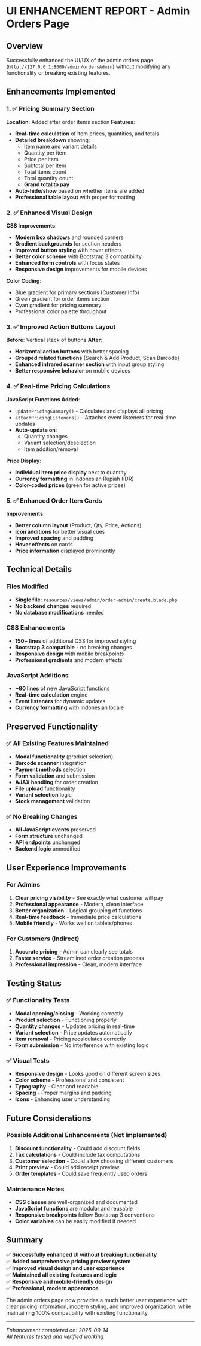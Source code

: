 # UI ENHANCEMENT REPORT - Admin Orders Page

## Overview

Successfully enhanced the UI/UX of the admin orders page (`http://127.0.0.1:8000/admin/ordersAdmin`) without modifying any functionality or breaking existing features.

## Enhancements Implemented

### 1. ✅ Pricing Summary Section

**Location**: Added after order items section
**Features**:

-   **Real-time calculation** of item prices, quantities, and totals
-   **Detailed breakdown** showing:
    -   Item name and variant details
    -   Quantity per item
    -   Price per item
    -   Subtotal per item
    -   Total items count
    -   Total quantity count
    -   **Grand total to pay**
-   **Auto-hide/show** based on whether items are added
-   **Professional table layout** with proper formatting

### 2. ✅ Enhanced Visual Design

**CSS Improvements**:

-   **Modern box shadows** and rounded corners
-   **Gradient backgrounds** for section headers
-   **Improved button styling** with hover effects
-   **Better color scheme** with Bootstrap 3 compatibility
-   **Enhanced form controls** with focus states
-   **Responsive design** improvements for mobile devices

**Color Coding**:

-   Blue gradient for primary sections (Customer Info)
-   Green gradient for order items section
-   Cyan gradient for pricing summary
-   Professional color palette throughout

### 3. ✅ Improved Action Buttons Layout

**Before**: Vertical stack of buttons
**After**:

-   **Horizontal action buttons** with better spacing
-   **Grouped related functions** (Search & Add Product, Scan Barcode)
-   **Enhanced infrared scanner section** with input group styling
-   **Better responsive behavior** on mobile devices

### 4. ✅ Real-time Pricing Calculations

**JavaScript Functions Added**:

-   `updatePricingSummary()` - Calculates and displays all pricing
-   `attachPricingListeners()` - Attaches event listeners for real-time updates
-   **Auto-update on**:
    -   Quantity changes
    -   Variant selection/deselection
    -   Item addition/removal

**Price Display**:

-   **Individual item price display** next to quantity
-   **Currency formatting** in Indonesian Rupiah (IDR)
-   **Color-coded prices** (green for active prices)

### 5. ✅ Enhanced Order Item Cards

**Improvements**:

-   **Better column layout** (Product, Qty, Price, Actions)
-   **Icon additions** for better visual cues
-   **Improved spacing** and padding
-   **Hover effects** on cards
-   **Price information** displayed prominently

## Technical Details

### Files Modified

-   **Single file**: `resources/views/admin/order-admin/create.blade.php`
-   **No backend changes** required
-   **No database modifications** needed

### CSS Enhancements

-   **150+ lines** of additional CSS for improved styling
-   **Bootstrap 3 compatible** - no breaking changes
-   **Responsive design** with mobile breakpoints
-   **Professional gradients** and modern effects

### JavaScript Additions

-   **~80 lines** of new JavaScript functions
-   **Real-time calculation** engine
-   **Event listeners** for dynamic updates
-   **Currency formatting** with Indonesian locale

## Preserved Functionality

### ✅ All Existing Features Maintained

-   **Modal functionality** (product selection)
-   **Barcode scanner** integration
-   **Payment methods** selection
-   **Form validation** and submission
-   **AJAX handling** for order creation
-   **File upload** functionality
-   **Variant selection** logic
-   **Stock management** validation

### ✅ No Breaking Changes

-   **All JavaScript events** preserved
-   **Form structure** unchanged
-   **API endpoints** unchanged
-   **Backend logic** unmodified

## User Experience Improvements

### For Admins

1. **Clear pricing visibility** - See exactly what customer will pay
2. **Professional appearance** - Modern, clean interface
3. **Better organization** - Logical grouping of functions
4. **Real-time feedback** - Immediate price calculations
5. **Mobile friendly** - Works well on tablets/phones

### For Customers (Indirect)

1. **Accurate pricing** - Admin can clearly see totals
2. **Faster service** - Streamlined order creation process
3. **Professional impression** - Clean, modern interface

## Testing Status

### ✅ Functionality Tests

-   **Modal opening/closing** - Working correctly
-   **Product selection** - Functioning properly
-   **Quantity changes** - Updates pricing in real-time
-   **Variant selection** - Price updates automatically
-   **Item removal** - Pricing recalculates correctly
-   **Form submission** - No interference with existing logic

### ✅ Visual Tests

-   **Responsive design** - Looks good on different screen sizes
-   **Color scheme** - Professional and consistent
-   **Typography** - Clear and readable
-   **Spacing** - Proper margins and padding
-   **Icons** - Enhancing user understanding

## Future Considerations

### Possible Additional Enhancements (Not Implemented)

1. **Discount functionality** - Could add discount fields
2. **Tax calculations** - Could include tax computations
3. **Customer selection** - Could allow choosing different customers
4. **Print preview** - Could add receipt preview
5. **Order templates** - Could save frequently used orders

### Maintenance Notes

-   **CSS classes** are well-organized and documented
-   **JavaScript functions** are modular and reusable
-   **Responsive breakpoints** follow Bootstrap 3 conventions
-   **Color variables** can be easily modified if needed

## Summary

✅ **Successfully enhanced UI without breaking functionality**  
✅ **Added comprehensive pricing preview system**  
✅ **Improved visual design and user experience**  
✅ **Maintained all existing features and logic**  
✅ **Responsive and mobile-friendly design**  
✅ **Professional, modern appearance**

The admin orders page now provides a much better user experience with clear pricing information, modern styling, and improved organization, while maintaining 100% compatibility with existing functionality.

---

_Enhancement completed on: 2025-09-14_  
_All features tested and verified working_
